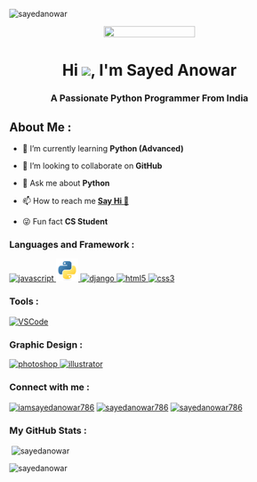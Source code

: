 <p align="left"> <img src="https://komarev.com/ghpvc/?username=sayedanowar&label=Visitors&color=000000&style=flat" alt="sayedanowar" /> </p>

<p align="center"> <a href="#"><img width="57%" height="57%" src="https://github.com/sayedanowar/sayedanowar/blob/main/Icons/Background.svg"/></a> </p>

<h1 align="center">Hi <img src="https://raw.githubusercontent.com/MartinHeinz/MartinHeinz/master/wave.gif" width="30px">, I'm Sayed Anowar</h1>
<h3 align="center">A Passionate Python Programmer From India</h3>

## About Me :

- 🌱 I’m currently learning **Python (Advanced)**

- 🤝 I’m looking to collaborate on **GitHub**

- 💬 Ask me about **Python**

- 📫 How to reach me **[Say Hi 👋](mailto:iamsayedanowar@gmail.com?subject=Hi%20Buddy%20&body=Hello%20😊)**

- 😜 Fun fact **CS Student**

<h3 align="left">Languages and Framework :</h3>
<p align="left"> <a href="https://developer.mozilla.org/en-US/docs/Web/JavaScript" target="_blank" rel="noreferrer"> <img src="https://github.com/sayedanowar/sayedanowar/blob/main/Icons/JavaScript.svg" alt="javascript" width="40" height="40"/> </a> <a href="https://www.python.org" target="_blank" rel="noreferrer"> <img src="https://raw.githubusercontent.com/devicons/devicon/master/icons/python/python-original.svg" alt="python" width="40" height="40"/> </a> <a href="https://www.djangoproject.com/" target="_blank" rel="noreferrer"> <img src="https://cdn.worldvectorlogo.com/logos/django.svg" alt="django" width="40" height="40"/> </a> <a href="https://www.w3.org/html/" target="_blank" rel="noreferrer"> <img src="https://github.com/sayedanowar/sayedanowar/blob/main/Icons/HTML.svg" alt="html5" width="37" height="37"/> </a> <a href="https://www.w3schools.com/css/" target="_blank" rel="noreferrer"> <img src="https://github.com/sayedanowar/sayedanowar/blob/main/Icons/CSS.svg" alt="css3" width="37" height="37"/> </a> </p>

<h3 align="left">Tools :</h3>
<p align="left"> <a href="https://code.visualstudio.com/" target="blank"><img align="center" src="https://github.com/sayedanowar/sayedanowar/blob/main/Icons/VSCode.svg" alt="VSCode" height="35" width="35" /></a> </p>

<h3 align="left">Graphic Design :</h3>
<p align="left"> <a href="https://www.adobe.com/in/products/photoshop.html?promoid=RBS7NL7F&mv=other" target="_blank" rel="noreferrer"> <img src="https://github.com/sayedanowar/sayedanowar/blob/main/Icons/Photoshop.svg" alt="photoshop" width="35" height="35"/> </a> <a href="https://www.adobe.com/in/products/illustrator.html" target="_blank" rel="noreferrer"> <img src="https://github.com/sayedanowar/sayedanowar/blob/main/Icons/Illustrator.svg" alt="illustrator" width="35" height="35"/> </a> </p>

<h3 align="left">Connect with me :</h3>
<p align="left">
<a href="https://fb.com/iamsayedanowar786" target="blank"><img align="center" src="https://raw.githubusercontent.com/danielcranney/readme-generator/main/public/icons/socials/facebook.svg" alt="iamsayedanowar786" height="35" width="45" /></a>
<a href="https://instagram.com/sayedanowar786" target="blank"><img align="center" src="https://raw.githubusercontent.com/danielcranney/readme-generator/main/public/icons/socials/instagram.svg" alt="sayedanowar786" height="35" width="45" /></a>
<a href="https://twitter.com/sayedanowar786" target="blank"><img align="center" src="https://raw.githubusercontent.com/rahuldkjain/github-profile-readme-generator/master/src/images/icons/Social/twitter.svg" alt="sayedanowar786" height="35" width="45" /></a>
</p>

<h3 align="left">My GitHub Stats :</h3>
<p>&nbsp;<img align="center" src="https://github-readme-stats.vercel.app/api?username=sayedanowar&show_icons=true&theme=onedark&hide_border=true&bg_color=0d1117&locale=en" alt="sayedanowar" /></p>

<p><img align="left" src="https://github-readme-stats.vercel.app/api/top-langs?username=sayedanowar&show_icons=true&theme=onedark&hide_border=true&bg_color=0d1117&locale=en&layout=compact" alt="sayedanowar" /></p>
